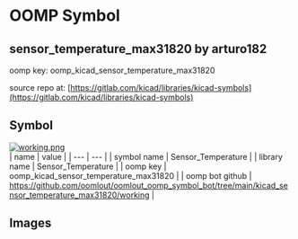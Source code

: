 # OOMP Symbol  
## sensor_temperature_max31820  by arturo182  
  
oomp key: oomp_kicad_sensor_temperature_max31820  
  
source repo at: [https://gitlab.com/kicad/libraries/kicad-symbols](https://gitlab.com/kicad/libraries/kicad-symbols)  
## Symbol  
  
[![working.png](working_600.png)](working.png)  
| name | value | 
| --- | --- | 
| symbol name | Sensor_Temperature | 
| library name | Sensor_Temperature | 
| oomp key | oomp_kicad_sensor_temperature_max31820 | 
| oomp bot github | https://github.com/oomlout/oomlout_oomp_symbol_bot/tree/main/kicad_sensor_temperature_max31820/working | 
## Images  
